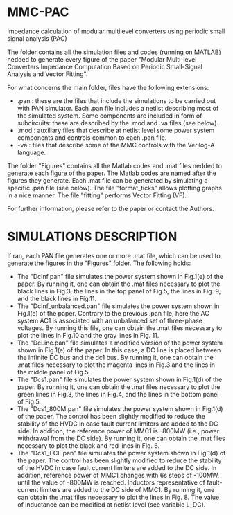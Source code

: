 # MMC-PAC
Impedance calculation of modular multilevel converters using periodic small signal analysis (PAC)

The folder contains all the simulation files and codes (running on MATLAB) nedded to generate every figure of the paper "Modular Multi-level Converters Impedance Computation Based on Periodic Small-Signal Analysis and Vector Fitting".

For what concerns the main folder, files have the following extensions:
- .pan : these are the files that include the simulations to be carried out with PAN simulator. Each .pan file includes a netlist describing most of the simulated system. Some components are included in form of subcircuits: these are described by the .mod and .va files (see below).
- .mod : auxiliary files that describe at netlist level some power system components and controls common to each .pan file.
- -va  : files that describe some of the MMC controls with the Verilog-A language.

The folder "Figures" contains all the Matlab codes and .mat files nedded to generate each figure of the paper. The Matlab codes are named after the figures they generate. Each .mat file can be generated by simulating a specific .pan file (see below). The file "format_ticks" allows plotting graphs in a nice manner. The file "fitting" performs Vector Fitting (VF).

For further information, please refer to the paper or contact the Authors.

# SIMULATIONS DESCRIPTION
If ran, each PAN file generates one or more .mat file, which can be used to generate the figures in the "Figures" folder. The following holds:

- The "DcInf.pan" file simulates the power system shown in Fig.1(e) of the paper. By running it, one can obtain the .mat files necessary to plot the black lines in Fig.3, the lines in the top panel of Fig.5, the lines in Fig. 9, and the black lines in Fig.11.
- The "DcInf_unbalanced.pan" file simulates the power system shown in Fig.1(e) of the paper. Contrary to the previous .pan file, here the AC system  AC1 is associated with an unbalanced set of three-phase voltages. By running this file, one can obtain the .mat files necessary to plot the lines in Fig.10 and the gray lines in Fig. 11.
- The "DcLine.pan" file simulates a modified version of the power system shown in Fig.1(e) of the paper. In this case, a DC line is placed between the infinite DC bus and the dc1 bus. By running it, one can obtain the .mat files necessary to plot the magenta lines in Fig.3 and the lines in the middle panel of Fig.5.
- The "Dcs1.pan" file simulates the power system shown in Fig.1(d) of the paper. By running it, one can obtain the .mat files necessary to plot the green lines in Fig.3, the lines in Fig.4, and the lines in the bottom panel of Fig.5.
- The "Dcs1_800M.pan" file simulates the power system shown in Fig.1(d) of the paper. The control has been slightly modified to reduce the stability of the HVDC in case fault current limiters are added to the DC side. In addition, the reference power of MMC1 is -800MW (i.e., power withdrawal from the DC side). By running it, one can obtain the .mat files necessary to plot the black and red lines in Fig. 6.
- The "Dcs1_FCL.pan" file simulates the power system shown in Fig.1(d) of the paper. The control has been slightly modified to reduce the stability of the HVDC in case fault current limiters are added to the DC side. In addition, reference power of MMC1 changes with 6s steps of -100MW, until the value of -800MW is reached. Inductors representative of fault-current limiters are added to the DC side of MMC1. By running it, one can obtain the .mat files necessary to plot the lines in Fig. 8. The value of inductance can be modified at netlist level (see variable L_DC). 
